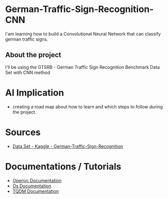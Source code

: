 # German-Traffic-Sign-Recognition-CNN
I'am learning how to build a Convolutional Neural Network that can classify german traffic signs. 
## About the project

I'll be using the GTSRB - German Traffic Sign Recognition Benchmark Data Set with CNN method 

# AI Implication
- creating a road map about how to learn and which steps to follow during the project. 
# Sources
- [Data Set - Kaggle - German-Traffic-Sign-Recognition ](https://www.kaggle.com/datasets/meowmeowmeowmeowmeow/gtsrb-german-traffic-sign)

# Documentations / Tutorials
- [Openvc Documentation](https://pypi.org/project/opencv-python/)
- [Os Documentation](https://pypi.org/project/opencv-python/](https://docs.python.org/3/index.html))
- [TQDM Documentation](https://pypi.org/project/tqdm/)
